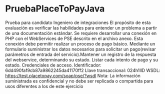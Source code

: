 # PruebaPlaceToPayJava

Prueba​ ​para​ ​candidato​ ​Ingeniero​ ​de​ ​integraciones
El propósito de esta evaluación es verificar las habilidades para entender un
problema a partir de una documentación estándar.
Se requiere desarrollar una conexión en PHP con el WebServices de PSE descrito en
el archivo anexo. Esta conexión debe permitir realizar un proceso de pago básico.
Mediante un formulario suministrar los datos necesarios para solicitar un
pago(revisar parámetros de entrada del servicio).Mantener un registro de la
respuesta del webservice, determinando su estado. Listar cada intento de pago y su
estado.
Credenciales de acceso.
Identificador: 6dd490faf9cb87a9862245da41170ff2
Llave transaccional: 024h1IlD
WSDL: https://test.placetopay.com/soap/pse/?wsdl
Nota:​ La información suministrada es confidencial y no debe ser replicada o
compartida para usos diferentes a los de este ejercicio
